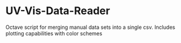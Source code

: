 # UV-Vis-Data-Reader
Octave script for merging manual data sets into a single csv. Includes plotting capabilities with color schemes

